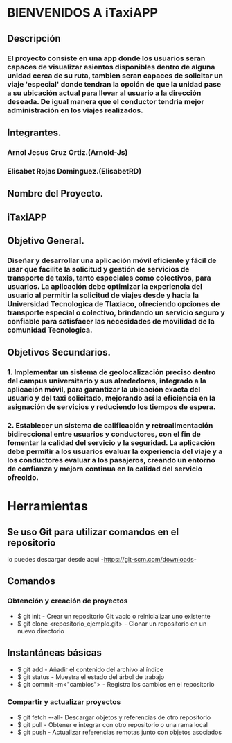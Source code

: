 # BIENVENIDOS A  iTaxiAPP
## Descripción
### El proyecto consiste en una app donde los usuarios seran capaces de visualizar asientos disponibles dentro de alguna unidad cerca de su ruta, tambien seran capaces de solicitar un viaje 'especial' donde tendran la opción de que la unidad pase a su ubicación actual para llevar al usuario a la dirección deseada. De igual manera que el conductor tendria mejor administración en los viajes realizados.
## Integrantes.
### Arnol  Jesus Cruz Ortiz.(Arnold-Js)
### Elisabet Rojas Dominguez.(ElisabetRD)

## Nombre del Proyecto. 
## iTaxiAPP

## Objetivo General.
### Diseñar y desarrollar una aplicación móvil eficiente y fácil de usar que facilite la solicitud y gestión de servicios de transporte de taxis, tanto especiales como colectivos, para usuarios. La aplicación debe optimizar la experiencia del usuario al permitir la solicitud de viajes desde y hacia la Universidad Tecnologica de Tlaxiaco, ofreciendo opciones de transporte especial o colectivo, brindando un servicio seguro y confiable para satisfacer las necesidades de movilidad de la comunidad Tecnologica.

## Objetivos Secundarios.
### 1. Implementar un sistema de geolocalización preciso dentro del campus universitario y sus alrededores, integrado a la aplicación móvil, para garantizar la ubicación exacta del usuario y del taxi solicitado, mejorando así la eficiencia en la asignación de servicios y reduciendo los tiempos de espera.

### 2. Establecer un sistema de calificación y retroalimentación bidireccional entre usuarios y conductores, con el fin de fomentar la calidad del servicio y la seguridad. La aplicación debe permitir a los usuarios evaluar la experiencia del viaje y a los conductores evaluar a los pasajeros, creando un entorno de confianza y mejora continua en la calidad del servicio ofrecido.

# Herramientas
## Se uso Git para utilizar comandos en el repositorio
lo puedes descargar desde aqui -<https://git-scm.com/downloads>-
## Comandos 
### Obtención y creación de proyectos
* $ git init - Crear un repositorio Git vacío o reinicializar uno existente
* $ git clone <repositorio_ejemplo.git> - Clonar un repositorio en un nuevo directorio
## Instantáneas básicas
* $ git add - Añadir el contenido del archivo al índice
* $ git status - Muestra el estado del árbol de trabajo
* $ git commit -m<"cambios"> - Registra los cambios en el repositorio
### Compartir y actualizar proyectos
* $ git fetch --all- Descargar objetos y referencias de otro repositorio
* $ git pull - Obtener e integrar con otro repositorio o una rama local
* $ git push - Actualizar referencias remotas junto con objetos asociados
